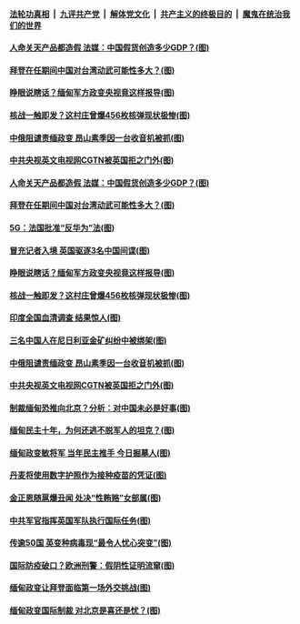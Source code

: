 

####  [法轮功真相](../../../../basic/blob/master/README.md?t=02061401) &nbsp;|&nbsp; [九评共产党](../../../../9ping.md/blob/master/README.md?t=02061401) &nbsp;|&nbsp; [解体党文化](../../../../jtdwh.md/blob/master/README.md?t=02061401)  &nbsp;|&nbsp; [共产主义的终极目的](../../../../gczydzjmd.md/blob/master/README.md?t=02061401) &nbsp;|&nbsp; [魔鬼在统治我们的世界](../../../../mgztzwmdsj.md/blob/master/README.md?t=02061401) 

#### [人命关天产品都造假 法媒：中国假货创造多少GDP？(图)](../pages/p9/961540.md?t=02061401) 

#### [拜登在任期间中国对台湾动武可能性多大？(图)](../pages/p9/961605.md?t=02061401) 

#### [睁眼说瞎话？缅甸军方政变央视竟这样报导(图)](../pages/p9/961521.md?t=02061401) 

#### [核战一触即发？这村庄曾爆456枚核弹现状极惨(图)](../pages/p9/961431.md?t=02061401) 

#### [中俄阻谴责缅政变 昂山素季因一台收音机被抓(图)](../pages/p9/961428.md?t=02061401) 

#### [中共央视英文电视网CGTN被英国拒之门外(图)](../pages/p9/961466.md?t=02061401) 

#### [人命关天产品都造假 法媒：中国假货创造多少GDP？(图)](../pages/p9/961540.md?t=02061401) 

#### [拜登在任期间中国对台湾动武可能性多大？(图)](../pages/p9/961605.md?t=02061401) 

#### [5G：法国批准“反华为”法(图)](../pages/p9/961601.md?t=02061401) 

#### [冒充记者入境 英国驱逐3名中国间谍(图)](../pages/p9/961548.md?t=02061401) 

#### [睁眼说瞎话？缅甸军方政变央视竟这样报导(图)](../pages/p9/961521.md?t=02061401) 

#### [核战一触即发？这村庄曾爆456枚核弹现状极惨(图)](../pages/p9/961431.md?t=02061401) 

#### [印度全国血清调查 结果惊人(图)](../pages/p9/961499.md?t=02061401) 

#### [三名中国人在尼日利亚金矿纠纷中被绑架(图)](../pages/p9/961497.md?t=02061401) 

#### [中俄阻谴责缅政变 昂山素季因一台收音机被抓(图)](../pages/p9/961428.md?t=02061401) 

#### [中共央视英文电视网CGTN被英国拒之门外(图)](../pages/p9/961466.md?t=02061401) 

#### [制裁缅甸恐推向北京？分析：对中国未必是好事(图)](../pages/p9/961304.md?t=02061401) 

#### [缅甸民主十年，为何还逃不脱军人的坦克？(图)](../pages/p9/961363.md?t=02061401) 

#### [缅甸政变敏将军 当年民主推手 今日掘墓人(图)](../pages/p9/961362.md?t=02061401) 

#### [丹麦将使用数字护照作为接种疫苗的凭证(图)](../pages/p9/961348.md?t=02061401) 

#### [金正恩随扈爆丑闻 处决“性贿赂”女部属(图)](../pages/p9/961307.md?t=02061401) 

#### [中共军官指挥英国军队执行国际任务(图)](../pages/p9/961336.md?t=02061401) 

#### [传逾50国 英变种病毒现“最令人忧心突变”(图)](../pages/p9/961288.md?t=02061401) 

#### [国际防疫破口？欧洲刑警：假阴性证明流窜(图)](../pages/p9/961181.md?t=02061401) 

#### [缅甸政变让拜登面临第一场外交挑战(图)](../pages/p9/961259.md?t=02061401) 

#### [缅甸政变国际制裁 对北京是喜还是忧？(图)](../pages/p9/961258.md?t=02061401) 

